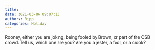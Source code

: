 ```yaml
---
title: 
date: 2021-03-06 09:07:10
authors: Ripp
categories: Holiday
---
```


 Rooney, either you are joking, being fooled by Brown, or part of the CSB crowd.   Tell us, which one are you?  Are you a jester, a fool, or a crook?